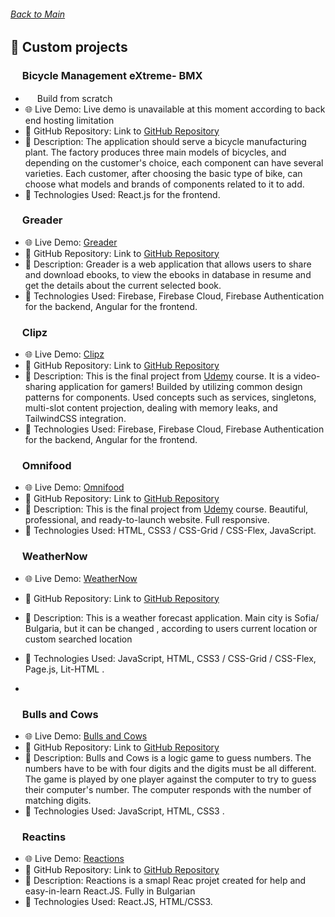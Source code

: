 ###### [Back to Main](https://github.com/yuchormanski)

## 🌟 Custom projects

<h3><img src="image-3.png" width="15" height ="15"> Bicycle Management eXtreme- BMX</h3>

- <img src="image-1.png" width="15" height="15"> Build from scratch
- 🌐 Live Demo: Live demo is unavailable at this moment according to back end hosting limitation
- 📂 GitHub Repository: Link to [GitHub Repository](https://github.com/yuchormanski/React-BMX-Project)
- 📝 Description: The application should serve a bicycle manufacturing plant. The factory produces three main models of bicycles, and depending on the customer's choice, each component can have several varieties. Each customer, after choosing the basic type of bike, can choose what models and brands of components related to it to add.
- 🔧 Technologies Used: React.js for the frontend.

<h3><img src="image-4.png" width="15" height ="15"> Greader</h3>

- 🌐 Live Demo: [Greader](https://greader.vercel.app/home)
- 📂 GitHub Repository: Link to [GitHub Repository](https://github.com/yuchormanski/Greader)
- 📝 Description: Greader is a web application that allows users to share and download ebooks, to view the ebooks in database in resume and get the details about the current selected book.
- 🔧 Technologies Used: Firebase, Firebase Cloud, Firebase Authentication for the backend, Angular for the frontend.

<h3><img src="image-5.png" width="15" height ="15"> Clipz</h3>

- 🌐 Live Demo: [Clipz](https://clips-udemy-yucho.vercel.app/)
- 📂 GitHub Repository: Link to [GitHub Repository](https://github.com/yuchormanski/Udemy_courses/tree/main/Angular/clips)
- 📝 Description: This is the final project from [Udemy](https://udemy.com) course. It is a video-sharing application for gamers! Builded by utilizing common design patterns for components. Used concepts such as services, singletons, multi-slot content projection, dealing with memory leaks, and TailwindCSS integration.
- 🔧 Technologies Used: Firebase, Firebase Cloud, Firebase Authentication for the backend, Angular for the frontend.

<h3><img src="image-6.png" width="15" height ="15"> Omnifood</h3>

- 🌐 Live Demo: [Omnifood](https://omnifood-yucho.netlify.app/)
- 📂 GitHub Repository: Link to [GitHub Repository](https://github.com/yuchormanski/Udemy_courses/tree/main/HTML-CSS)
- 📝 Description: This is the final project from [Udemy](https://www.udemy.com/course/design-and-develop-a-killer-website-with-html5-and-css3/) course. Beautiful, professional, and ready-to-launch website. Full responsive.
- 🔧 Technologies Used: HTML, CSS3 / CSS-Grid / CSS-Flex, JavaScript.

<h3><img src="image-8.png" width="15" height ="15"> WeatherNow</h3>

- 🌐 Live Demo: [WeatherNow](https://yuchormanski.free.bg/WeatherNow/)
- 📂 GitHub Repository: Link to [GitHub Repository](https://github.com/yuchormanski/WeatherNow)
- 📝 Description: This is a weather forecast application. Main city is Sofia/ Bulgaria, but it can be changed , according to users current location or custom searched location
- 🔧 Technologies Used: JavaScript, HTML, CSS3 / CSS-Grid / CSS-Flex, Page.js, Lit-HTML .

- 
<h3><img src="https://github.com/yuchormanski/yuchormanski.github.io/assets/693307/65297efe-4674-4ca8-8aff-23092df47f0f" width="15" height ="15"> Bulls and Cows</h3>

- 🌐 Live Demo: [Bulls and Cows](https://yuchormanski.github.io/)
- 📂 GitHub Repository: Link to [GitHub Repository](https://github.com/yuchormanski/yuchormanski.github.io)
- 📝 Description: Bulls and Cows is a logic game to guess numbers. The numbers have to be with four digits and the digits must be all different. The game is played by one player against the computer to try to guess their computer's number. The computer responds with the number of matching digits.
- 🔧 Technologies Used: JavaScript, HTML, CSS3 .

<h3><img src="https://github.com/yuchormanski/yuchormanski.github.io/assets/693307/65297efe-4674-4ca8-8aff-23092df47f0f" width="15" height ="15"> Reactins</h3>

- 🌐 Live Demo: [Reactions](https://get-reactions.vercel.app/)
- 📂 GitHub Repository: Link to [GitHub Repository](https://github.com/yuchormanski/reactions)
- 📝 Description: Reactions is a smapl Reac projet created for help and easy-in-learn React.JS. Fully in Bulgarian
- 🔧 Technologies Used: React.JS, HTML/CSS3.
